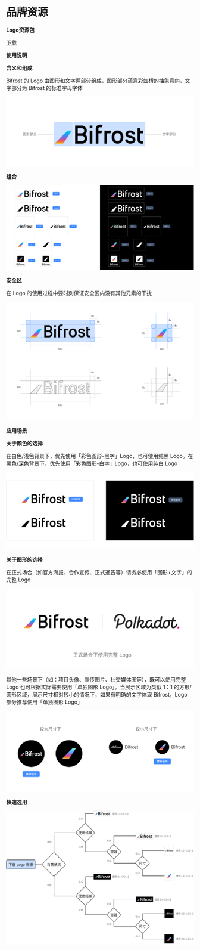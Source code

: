 # 品牌资源

**Logo资源包**

[下载](https://github.com/bifrost-finance/design-assets/raw/master/brand/Bifrost-Logo-Assets.zip)

**使用说明**

**含义和组成**

Bifrost 的 Logo 由图形和文字两部分组成，图形部分蕴意彩虹桥的抽象意向，文字部分为 Bifrost 的标准字母字体

![](../.gitbook/assets/brand-assets-01%20%282%29%20%281%29%20%281%29.png)

**组合**

![](../.gitbook/assets/brand-assets-02%20%281%29%20%282%29%20%282%29%20%282%29.png)

**安全区**

在 Logo 的使用过程中要时刻保证安全区内没有其他元素的干扰

![](../.gitbook/assets/brand-assets-03%20%281%29%20%282%29%20%282%29.png)

**应用场景**

**关于颜色的选择**

在白色/浅色背景下，优先使用「彩色图形-黑字」Logo，也可使用纯黑 Logo。在黑色/深色背景下，优先使用「彩色图形-白字」Logo，也可使用纯白 Logo

![](../.gitbook/assets/brand-assets-04%20%282%29%20%281%29%20%281%29.png)

**关于图形的选择**

在正式场合（如官方海报、合作宣传、正式通告等）请务必使用「图形+文字」的完整 Logo

![](../.gitbook/assets/brand-assets-05%20%282%29%20%281%29.png)

其他一些场景下（如：项目头像、宣传图片、社交媒体图等），既可以使用完整 Logo 也可根据实际需要使用「单独图形 Logo」。当展示区域为类似 1：1 的方形/圆形区域，展示尺寸相对较小的情况下，如果有明确的文字体现 Bifrost，Logo 部分推荐使用「单独图形 Logo」

![](../.gitbook/assets/brand-assets-06%20%281%29.png)

**快速选用**

![](../.gitbook/assets/brand-assets-07%20%282%29%20%281%29.png)

